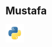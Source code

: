 # Mustafa

<p1>
    <img src="python.png"
        alt="Python"
        width="50px"
        height="50px">
</p1>
